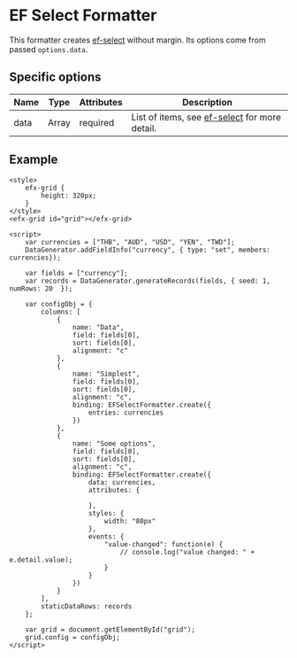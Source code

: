 # EF Select Formatter

This formatter creates [ef-select](https://ui.refinitiv.com/elements/select) without margin. Its options come from passed `options.data`.

## Specific options

| Name   | Type   | Attributes | Description                                             |
| ------ | ------ | ---------- | ------------------------------------------------------- |
| data   | Array  | required   | List of items, see [ef-select](https://ui.refinitiv.com/elements/select) for more detail. |

## Example

```live
<style>
	efx-grid {
		height: 320px;
	}
</style>
<efx-grid id="grid"></efx-grid>

<script>
	var currencies = ["THB", "AUD", "USD", "YEN", "TWD"];
	DataGenerator.addFieldInfo("currency", { type: "set", members: currencies});

	var fields = ["currency"];
	var records = DataGenerator.generateRecords(fields, { seed: 1, numRows: 20	});
	
	var configObj = {
		columns: [
			{ 
				name: "Data",
				field: fields[0],
				sort: fields[0],
				alignment: "c"
			},
			{ 
				name: "Simplest",
				field: fields[0],
				sort: fields[0],
				alignment: "c",
				binding: EFSelectFormatter.create({
					entries: currencies
				})
			},
			{ 
				name: "Some options",
				field: fields[0],
				sort: fields[0],
				alignment: "c",
				binding: EFSelectFormatter.create({
					data: currencies,
					attributes: {

					},
					styles: {
						width: "80px"
					},
					events: {
						"value-changed": function(e) {
							// console.log("value changed: " + e.detail.value);
						}
					}
				})
			}
		],
		staticDataRows: records
	};

	var grid = document.getElementById("grid");
	grid.config = configObj;
</script>
```